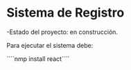 <h1> Sistema de Registro </h1>
-Estado del proyecto: en construcción.

Para ejecutar el sistema debe: 

´´´´nmp install react´´´´

